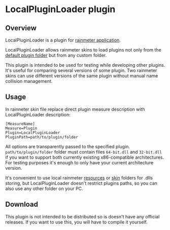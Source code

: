 # LocalPluginLoader plugin

## Overview

LocalPluginLoader is a plugin for [rainmeter application](https://www.rainmeter.net).

LocalPluginLoader allows rainmeter skins to load plugins not only from the
[default plugin folder](https://docs.rainmeter.net/manual/variables/built-in-variables/#PLUGINSPATH) but from any custom folder.

This plugin is intended to be used for testing while developing other plugins.
It's useful for comparing several versions of some plugin.
Two rainmeter skins can use different versions of the same plugin without manual name collision management.

## Usage

In rainneter skin file replace direct plugin measure description with LocalPluginLoader description:
```
[MeasureName]
Measure=Plugin
Plugin=LocalPluginLoader
PluginPath=path/to/plugin/folder
```
All options are transparently passed to the specified plugin.
`path/to/plugin/folder` folder must contain files `64-bit.dll` and `32-bit.dll` if you want to support both currently existing x86-compatible architectures.
For testing purposes it's enough to only have your current architecture version.

It's convenient to use local rainmeter [resources](https://docs.rainmeter.net/manual/variables/built-in-variables/#@)
or [skin](https://docs.rainmeter.net/manual/variables/built-in-variables/#CURRENTPATH) folders for .dlls storing, but LocalPluginLoader doesn't restrict plugins paths,
so you can also use any other folder on your PC.

## Download

This plugin is not intended to be distributed so is doesn't have any official releases.
If you want to use this, you will have to compile it yourself.
